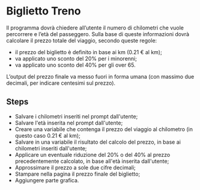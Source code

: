 Biglietto Treno
===
Il programma dovrà chiedere all’utente il numero di chilometri che vuole percorrere e l’età del passeggero.
Sulla base di queste informazioni dovrà calcolare il prezzo totale del viaggio, secondo queste regole:
- il prezzo del biglietto è definito in base ai km (0.21 € al km);
- va applicato uno sconto del 20% per i minorenni;
- va applicato uno sconto del 40% per gli over 65.

L’output del prezzo finale va messo fuori in forma umana (con massimo due decimali, per indicare centesimi sul prezzo).

## Steps
- Salvare i chilometri inseriti nel prompt dall'utente;
- Salvare l'età inserita nel prompt dall'utente;
- Creare una variabile che contenga il prezzo del viaggio al chilometro (in questo caso 0.21 &euro; al km);
- Salvare in una variabile il risultato del calcolo del prezzo, in base ai chilometri inseriti dall'utente;
- Applicare un eventuale riduzione del 20% o del 40% al prezzo precedentemente calcolato, in base all'età inserita dall'utente;
- Approssimare il prezzo a sole due cifre decimali;
- Stampare nella pagina il prezzo finale del biglietto;
- Aggiungere parte grafica.
